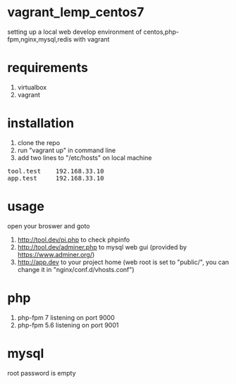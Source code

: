 # vagrant_lemp_centos7

setting up a local web develop environment of centos,php-fpm,nginx,mysql,redis with vagrant

# requirements
1. virtualbox
2. vagrant

# installation
1. clone the repo
2. run "vagrant up" in command line
3. add two lines to "/etc/hosts" on local machine
<pre>
tool.test    192.168.33.10
app.test     192.168.33.10
</pre>

# usage
open your broswer and goto
1. http://tool.dev/pi.php to check phpinfo
2. http://tool.dev/adminer.php to mysql web gui (provided by https://www.adminer.org/)
3. http://app.dev to your project home (web root is set to "public/", you can change it in "nginx/conf.d/vhosts.conf")

# php
1. php-fpm 7 listening on port 9000
2. php-fpm 5.6 listening on port 9001

# mysql
root password is empty
